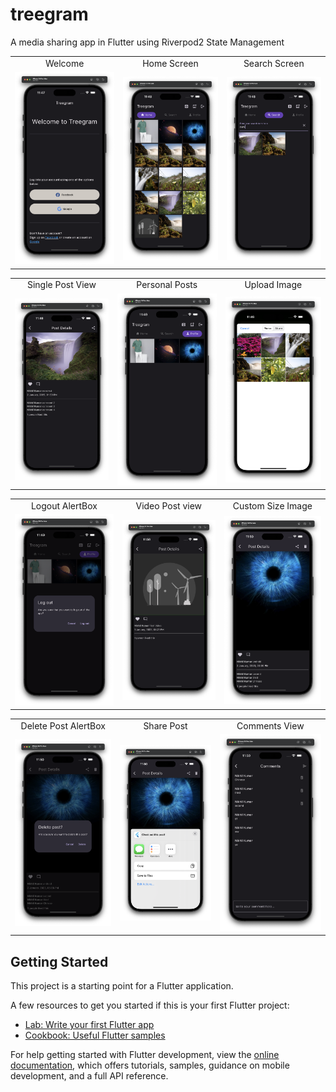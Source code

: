# treegram

A media sharing app in Flutter using Riverpod2 State Management

<table>
  <tr>
    <td align="center">Welcome</td>
     <td align="center">Home Screen</td>
     <td align="center">Search Screen </td>
  </tr>
  <tr>
    <td><img src="screenshots/1.png" width=270></td>
    <td><img src="screenshots/2.png" width=270></td>
    <td><img src="screenshots/3.png" width=270></td>
  </tr>
 </table>
 <table>
  <tr>
    <td align="center">Single Post View</td>
     <td align="center">Personal Posts</td>
     <td align="center">Upload Image</td>
  </tr>
  <tr>
    <td><img src="screenshots/4.png" width=270></td>
    <td><img src="screenshots/5.png" width=270></td>
    <td><img src="screenshots/6.png" width=270></td>
  </tr>
 </table>
 <table>
  <tr>
    <td align="center">Logout AlertBox</td>
     <td align="center">Video Post view</td>
     <td align="center">Custom Size Image</td>
  </tr>
  <tr>
    <td><img src="screenshots/7.png" width=260></td>
    <td><img src="screenshots/8.png" width=260></td>
    <td><img src="screenshots/9.png" width=260></td>
  </tr>
 </table>
 <table>
  <tr>
    <td align="center">Delete Post AlertBox</td>
     <td align="center">Share Post</td>
     <td align="center">Comments View</td>
  </tr>
  <tr>
    <td><img src="screenshots/10.png" width=260></td>
    <td><img src="screenshots/11.png" width=260></td>
    <td><img src="screenshots/12.png" width=260></td>
  </tr>
 </table>

## Getting Started

This project is a starting point for a Flutter application.

A few resources to get you started if this is your first Flutter project:

- [Lab: Write your first Flutter app](https://docs.flutter.dev/get-started/codelab)
- [Cookbook: Useful Flutter samples](https://docs.flutter.dev/cookbook)

For help getting started with Flutter development, view the
[online documentation](https://docs.flutter.dev/), which offers tutorials,
samples, guidance on mobile development, and a full API reference.
